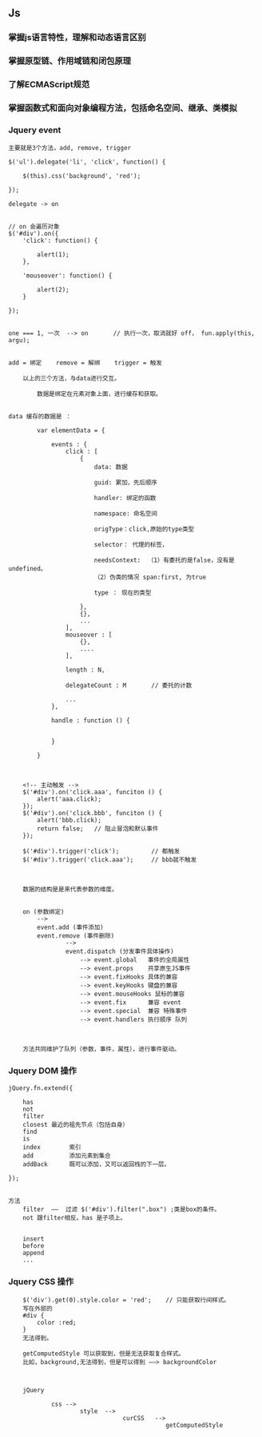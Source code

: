 ## Js

### 掌握js语言特性，理解和动态语言区别
### 掌握原型链、作用域链和闭包原理
### 了解ECMAScript规范
### 掌握函数式和面向对象编程方法，包括命名空间、继承、类模拟




### Jquery event
    

    主要就是3个方法，add, remove, trigger 

    $('ul').delegate('li', 'click', function() {
        
        $(this).css('background', 'red');

    });

    delegate -> on

    
    // on 会遍历对象
    $('#div').on({
        'click': function() {

            alert(1);
        },

        'mouseover': function() {

            alert(2);
        }

    });

    
    one === 1, 一次  --> on       // 执行一次，取消就好 off， fun.apply(this, argu);


    add = 绑定    remove = 解绑    trigger = 触发
    
        以上的三个方法，与data进行交互。

            数据是绑定在元素对象上面，进行缓存和获取。


    data 缓存的数据是 ：

            var elementData = {

                events : {
                    click : [
                        {
                            data: 数据

                            guid: 累加，先后顺序

                            handler: 绑定的函数

                            namespace: 命名空间
                            
                            origType：click,原始的type类型
                            
                            selector： 代理的标签，

                            needsContext:  （1）有委托的是false，没有是undefined。
                            （2）伪类的情况 span:first, 为true

                            type ： 现在的类型
                        
                        },
                        {},
                        ...
                    ],
                    mouseover : [
                        {},
                        ....
                    ],

                    length : N,

                    delegateCount : M       // 委托的计数

                    ...
                },

                handle : function () {


                }

            }



        <!-- 主动触发 -->
        $('#div').on('click.aaa', funciton () {
            alert('aaa.click);
        });
        $('#div').on('click.bbb', funciton () {
            alert('bbb.click);
            return false;   // 阻止冒泡和默认事件
        });

        $('#div').trigger('click');         // 都触发
        $('#div').trigger('click.aaa');     // bbb就不触发



        数据的结构是是来代表参数的维度。


        on (参数绑定)
            --> 
            event.add (事件添加)
            event.remove (事件删除)
                    --> 
                    event.dispatch (分发事件具体操作)
                        --> event.global   事件的全局属性
                        --> event.props    共享原生JS事件 
                        --> event.fixHooks 具体的兼容
                        --> event.keyHooks 键盘的兼容
                        --> event.mouseHooks 鼠标的兼容
                        --> event.fix      兼容 event
                        --> event.special  兼容 特殊事件
                        --> event.handlers 执行顺序 队列



        方法共同维护了队列（参数，事件，属性），进行事件驱动。


### Jquery DOM 操作
    
    jQuery.fn.extend({
        
        has
        not
        filter
        closest 最近的祖先节点（包括自身）
        find
        is
        index        索引
        add          添加元素到集合 
        addBack      既可以添加，又可以返回栈的下一层。
    
    });


    方法
        filter  ——  过滤 $('#div').filter(".box") ;类是box的条件。
        not 跟filter相反。has 是子项上。
        

        insert
        before
        append
        ...


### Jquery CSS 操作
    
        $('div').get(0).style.color = 'red';    // 只能获取行间样式。
        写在外部的 
        #div {
            color :red;
        }
        无法得到。

        getComputedStyle 可以获取到，但是无法获取复合样式。
        比如，background,无法得到，但是可以得到 ——> backgroundColor

    

        jQuery  

                css -->    
                        style  --> 
                                    curCSS   --> 
                                                getComputedStyle






















